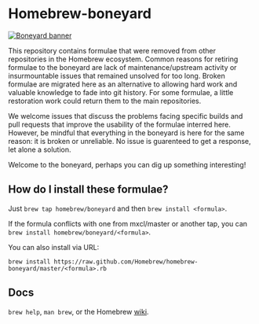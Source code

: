 Homebrew-boneyard
=================

[![Boneyard banner](http://i.imgur.com/flEmY.png) ](http://www.flickr.com/photos/72213316@N00/5732778952)

This repository contains formulae that were removed from other repositories in
the Homebrew ecosystem. Common reasons for retiring formulae to the boneyard
are lack of maintenance/upstream activity or insurmountable issues that
remained unsolved for too long. Broken formulae are migrated here as an
alternative to allowing hard work and valuable knowledge to fade into git
history. For some formulae, a little restoration work could return them to the
main repositories.

We welcome issues that discuss the problems facing specific builds and pull
requests that improve the usability of the formulae interred here. However, be
mindful that everything in the boneyard is here for the same reason: it is
broken or unreliable. No issue is guarenteed to get a response, let alone a
solution.

Welcome to the boneyard, perhaps you can dig up something interesting!

How do I install these formulae?
--------------------------------
Just `brew tap homebrew/boneyard` and then `brew install <formula>`.

If the formula conflicts with one from mxcl/master or another tap, you can
`brew install homebrew/boneyard/<formula>`.

You can also install via URL:


    brew install https://raw.github.com/Homebrew/homebrew-boneyard/master/<formula>.rb


Docs
----
`brew help`, `man brew`, or the Homebrew [wiki][].

[wiki]:http://wiki.github.com/mxcl/homebrew
